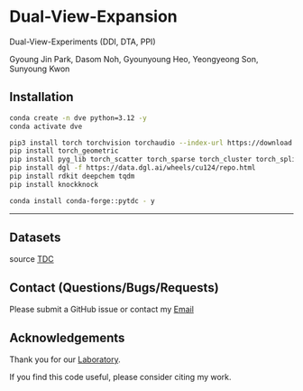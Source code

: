 # Dual-View-Expansion
Dual-View-Experiments (DDI, DTA, PPI)

Gyoung Jin Park, Dasom Noh, Gyounyoung Heo, Yeongyeong Son, Sunyoung Kwon

## Installation

```sh
conda create -n dve python=3.12 -y
conda activate dve

pip3 install torch torchvision torchaudio --index-url https://download.pytorch.org/whl/cu124
pip install torch_geometric
pip install pyg_lib torch_scatter torch_sparse torch_cluster torch_spline_conv -f https://data.pyg.org/whl/torch-2.4.0+cu124.html
pip install dgl -f https://data.dgl.ai/wheels/cu124/repo.html
pip install rdkit deepchem tqdm
pip install knockknock

conda install conda-forge::pytdc - y
```

---
## Datasets  <a name="datasets"></a>

source [TDC](https://tdcommons.ai/)

## Contact (Questions/Bugs/Requests)
Please submit a GitHub issue or contact my [Email](rudwls2717@pusan.ac.kr)

## Acknowledgements
Thank you for our [Laboratory](https://www.k-medai.com/).

If you find this code useful, please consider citing my work.